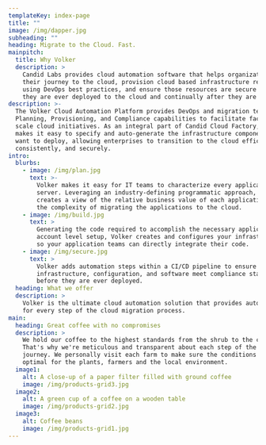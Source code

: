 ```yaml
---
templateKey: index-page
title: ""
image: /img/dapper.jpg
subheading: ""
heading: Migrate to the Cloud. Fast.
mainpitch:
  title: Why Volker
  description: >
    Candid Labs provides cloud automation software that helps organizations plan
    their journey to the cloud, provision cloud based infrastructure resources
    using DevOps best practices, and ensure those resources are secure before
    they are ever deployed to the cloud and continually after they are deployed.
description: >-
  The Volker Cloud Automation Platform provides DevOps and migration teams with
  Planning, Provisioning, and Compliance capabilities to facilitate factory
  scale cloud initiatives. As an integral part of Candid Cloud Factory, Volker
  makes it easy to specify and auto-generate the infrastructure components you
  want to deploy, allowing enterprises to transition to the cloud efficiently,
  consistently, and securely.
intro:
  blurbs:
    - image: /img/plan.jpg
      text: >-
        Volker makes it easy for IT teams to characterize every application and
        server. Leveraging an industry-defining programmatic approach, Volker
        creates a view of the relative business value of each application and
        the complexity of migrating the applications to the cloud.
    - image: /img/build.jpg
      text: >
        Generating the code required to accomplish the necessary application and
        account level setup, Volker creates and configures your infrastructure,
        so your application teams can directly integrate their code.
    - image: /img/secure.jpg
      text: >
        Volker adds automation steps within a CI/CD pipeline to ensure the
        infrastructure, configuration, and software meet compliance standards
        before they are ever deployed.
  heading: What we offer
  description: >
    Volker is the ultimate cloud automation solution that provides automation
    for every step of the cloud migration process.
main:
  heading: Great coffee with no compromises
  description: >
    We hold our coffee to the highest standards from the shrub to the cup.
    That's why we're meticulous and transparent about each step of the coffee's
    journey. We personally visit each farm to make sure the conditions are
    optimal for the plants, farmers and the local environment.
  image1:
    alt: A close-up of a paper filter filled with ground coffee
    image: /img/products-grid3.jpg
  image2:
    alt: A green cup of a coffee on a wooden table
    image: /img/products-grid2.jpg
  image3:
    alt: Coffee beans
    image: /img/products-grid1.jpg
---
```

